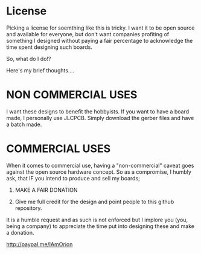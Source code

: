 # License

Picking a license for soemthing like this is tricky.  I want it to be open source and available for everyone, but don't want companies profiting of something I designed without paying a fair percentage to acknowledge the time spent designing such boards.

So, what do I do!? 

Here's my brief thoughts....

# NON COMMERCIAL USES

I want these designs to benefit the hobbyists.  If you want to have a board made, I personally use JLCPCB.  Simply download the gerber files and have a batch made.

# COMMERCIAL USES

When it comes to commercial use, having a "non-commercial" caveat goes against the open source hardware concept.
So as a compromise, I humbly ask, that IF you intend to produce and sell my boards;

1) MAKE A FAIR DONATION

2) Give me full credit for the design and point people to this github repository.

It is a humble request and as such is not enforced but I implore you (you, being a company) to appreciate the time put into designing these and make a donation.

http://paypal.me/IAmOrion